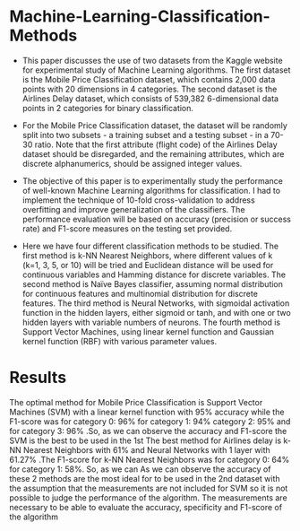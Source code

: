# Machine-Learning-Classification-Methods

-  This paper discusses the use of two datasets from the Kaggle website for experimental study of Machine Learning algorithms. The first dataset is the Mobile Price Classification dataset, which contains 2,000 data points with 20 dimensions in 4 categories. The second dataset is the Airlines Delay dataset, which consists of 539,382 6-dimensional data points in 2 categories for binary classification.

-  For the Mobile Price Classification dataset, the dataset will be randomly split into two subsets - a training subset and a testing subset - in a 70-30 ratio. Note that the first attribute (flight code) of the Airlines Delay dataset should be disregarded, and the remaining attributes, which are discrete alphanumerics, should be assigned integer values.

-  The objective of this paper is to experimentally study the performance of well-known Machine Learning algorithms for classification. I had to implement the technique of 10-fold cross-validation to address overfitting and improve generalization of the classifiers. The performance evaluation will be based on accuracy (precision or success rate) and F1-score measures on the testing set provided.

-  Here we have four different classification methods to be studied. The first method is k-NN Nearest Neighbors, where different values of k (k=1, 3, 5, or 10) will be tried and Euclidean distance will be used for continuous variables and Hamming distance for discrete variables. The second method is Naïve Bayes classifier, assuming normal distribution for continuous features and multinomial distribution for discrete features. The third method is Neural Networks, with sigmoidal activation function in the hidden layers, either sigmoid or tanh, and with one or two hidden layers with variable numbers of neurons. The fourth method is Support Vector Machines, using linear kernel function and Gaussian kernel function (RBF) with various parameter values.

# Results

The optimal method for Mobile Price Classification is Support Vector Machines
(SVM) with a linear kernel function with 95% accuracy while the F1-score was for category 0: 96% for category 1: 94% category 2: 95% and for category 3: 96% .So, as we can observe the accuracy and F1-score the SVM is the best to be used in the 1st
The best method for Airlines delay is k-NN Nearest Neighbors with 61% and Neural Networks with 1 layer with 61.27% .The F1-score for k-NN Nearest Neighbors was for category 0: 64% for category 1: 58%. So, as we can As we can observe the accuracy of these 2 methods are the most ideal for to be used in the 2nd
dataset with the assumption that the measurements are not included 
for SVM so it is not possible to judge the performance of the algorithm. The measurements are necessary to be able to evaluate the accuracy, specificity and F1-score of the algorithm
